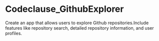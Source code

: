 # Codeclause_GithubExplorer
Create an app that allows users to explore Github repositories.Include features like repository search, detailed repository information, and user profiles.
